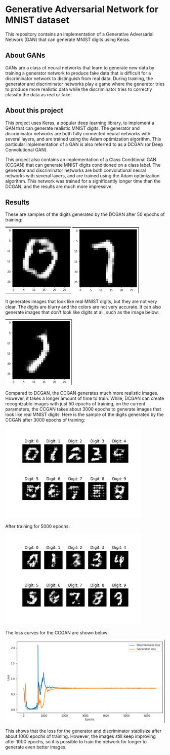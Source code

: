 # Generative Adversarial Network for MNIST dataset

This repository contains an implementation of a Generative Adversarial Network (GAN) that can generate MNIST digits using Keras.

## About GANs
GANs are a class of neural networks that learn to generate new data by training a generator network to produce fake data that is difficult for a discriminator network to distinguish from real data. During training, the generator and discriminator networks play a game where the generator tries to produce more realistic data while the discriminator tries to correctly classify the data as real or fake.

## About this project
This project uses Keras, a popular deep learning library, to implement a GAN that can generate realistic MNIST digits. The generator and discriminator networks are both fully connected neural networks with several layers, and are trained using the Adam optimization algorithm. This particular implementation of a GAN is also referred to as a DCGAN (or Deep Convolutional GAN).

This project also contains an implementation of a Class Conditional GAN (CCGAN) that can generate MNIST digits conditioned on a class label. The generator and discriminator networks are both convolutional neural networks with several layers, and are trained using the Adam optimization algorithm. This network was trained for a significantly longer time than the DCGAN, and the results are much more impressive.

## Results

These are samples of the digits generated by the DCGAN after 50 epochs of training:

![DCGAN 0](/images/good_cgan_0.png)
![DCGAN 7](/images/good_cgan_7.png)

It generates images that look like real MNIST digits, but they are not very clear. The digits are blurry and the colors are not very accurate. It can also generate images that don't look like digits at all, such as the image below:

![DCGAN Bad Image](/images/bad_cgan.png)


Compared to DCGAN, the CCGAN generates much more realistic images. However, it takes a longer amount of time to train. While, DCGAN can create recognizable images with just 50 epochs of training, on the current parameters, the CCGAN takes about 3000 epochs to generate images that look like real MNIST digits. Here is the sample of the digits generated by the CCGAN after 3000 epochs of training:

![CCGAN](/samples/3000.png)

After training for 5000 epochs:

![CCGAN](/samples/5000.png)

The loss curves for the CCGAN are shown below:

![CCGAN Loss](/images/loss.png)


This shows that the loss for the generator and discriminator stablisize after about 1000 epochs of training. However, the images still keep improving after 1000 epochs, so it is possible to train the network for longer to generate even better images.
